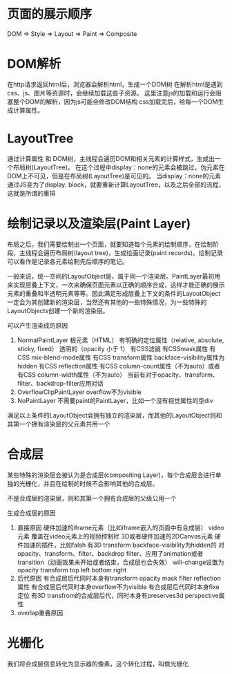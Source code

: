 # 页面的展示顺序

DOM => Style => Layout => Paint => Composite

# DOM解析
在http请求返回html后，浏览器会解析html，生成一个DOM树
在解析html是遇到css、js、图片等资源时，会继续加载这些子资源。
这里注意js的加载和运行会阻塞整个DOM的解析，因为js可能会修改DOM结构
css加载完后，给每一个DOM生成计算属性。

# LayoutTree
通过计算属性 和 DOM树，主线程会遍历DOM和相关元素的计算样式，生成出一个布局树(LayoutTree)。
在这个过程中display：none的元素会被跳过，伪元素在DOM上不可见，但是在布局树(LayoutTree)是可见的。
当display：none的元素通过JS变为了display: block，就要重新计算LayoutTree，以及之后全部的流程，这就是所谓的重排

# 绘制记录以及渲染层(Paint Layer)

布局之后，我们需要绘制出一个页面，就要知道每个元素的绘制顺序，在绘制阶段，主线程会遍历布局树(layout tree)，生成绘画记录(paint records)。绘制记录可以看作是记录各元素绘制先后顺序的笔记。

一般来说，统一空间的LayoutObject是，属于同一个渲染层。PaintLayer最初用来实现层叠上下文，一次来确保页面元素以正确的顺序合成，这样才能正确的展示元素的重叠和半透明元素等等。因此满足形成层叠上下文的条件的LayoutObject一定会为其创建新的渲染层，当然还有其他的一些特殊情况，为一些特殊的LayoutObjects创建一个新的渲染层。

可以产生渲染成的原因
1. NormalPaintLayer
  根元素（HTML）
  有明确的定位属性（relative, absolute, sticky, fixed）
  透明的（opacity 小于 1）
  有CSS滤镜
  有CSSmask属性
  有CSS mix-blend-mode属性
  有CSS transform属性
  backface-visibility属性为hidden
  有CSS reflection属性
  有CSS column-count属性（不为auto）或者有CSS column-width属性（不为auto）
  当前有对于opacity、transform、filter、backdrop-filter应用对话
2. OverflowClipPaintLayer
  overflow不为visible
3. NoPaintLayer
  不需要paint的PaintLayer，比如一个没有视觉属性的空div

满足以上条件的LayoutObject会拥有独立的渲染层，而其他的LayoutObject则和其第一个拥有渲染层的父元素共用一个

# 合成层
某些特殊的渲染层会被认为是合成层(compositing Layer)，每个合成层会进行单独的光栅化，并且在绘制的时候不会影响其他的合成层。

不是合成层的渲染层，则和其第一个拥有合成层的父级公用一个

生成合成层的原因
1. 直接原因
  硬件加速的iframe元素（比如iframe嵌入的页面中有合成层）
  video元素
  覆盖在video元素上的视频控制栏
  3D或者硬件加速的2DCanvas元素
  硬件加速的插件，比如falsh
  有3D transform
  backface-visibility为hidden的
  对opacity、transform、filter、backdrop filter、应用了animation或者transition（动画效果未开始或者结束，合成层也会失效）
  will-change设置为opacity transform top left bottom right
2. 后代原因
  有合成层后代同时本身有transform opacity mask filter reflection属性
  有合成层后代同时本身overflow不为visible
  有合成层后代同时本身fixe定位
  有3D transfrom的合成层后代，同时本身有preserves3d perspective属性
3. overlap重叠原因
  
# 光栅化
我们将合成层信息转化为显示器的像素，这个转化过程，叫做光栅化
